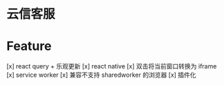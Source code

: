 # 云信客服

# Feature

[x] react query + 乐观更新
[x] react native
[x] 双击将当前窗口转换为 iframe
[x] service worker
[x] 兼容不支持 sharedworker 的浏览器
[x] 插件化
